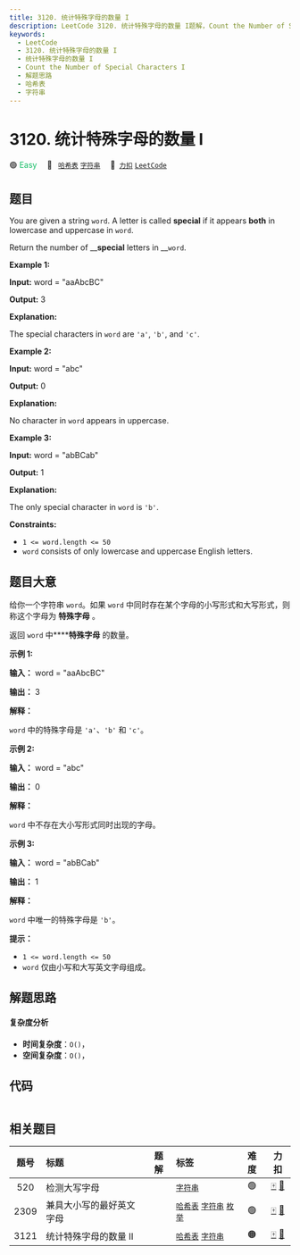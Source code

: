 ```yaml
---
title: 3120. 统计特殊字母的数量 I
description: LeetCode 3120. 统计特殊字母的数量 I题解，Count the Number of Special Characters I，包含解题思路、复杂度分析以及完整的 JavaScript 代码实现。
keywords:
  - LeetCode
  - 3120. 统计特殊字母的数量 I
  - 统计特殊字母的数量 I
  - Count the Number of Special Characters I
  - 解题思路
  - 哈希表
  - 字符串
---
```


# 3120. 统计特殊字母的数量 I

🟢 <font color=#15bd66>Easy</font>&emsp; 🔖&ensp; [`哈希表`](/tag/hash-table.md) [`字符串`](/tag/string.md)&emsp; 🔗&ensp;[`力扣`](https://leetcode.cn/problems/count-the-number-of-special-characters-i) [`LeetCode`](https://leetcode.com/problems/count-the-number-of-special-characters-i)

## 题目

You are given a string `word`. A letter is called **special** if it appears
**both** in lowercase and uppercase in `word`.

Return the number of __**special** letters in __`word`.



**Example 1:**

**Input:** word = "aaAbcBC"

**Output:** 3

**Explanation:**

The special characters in `word` are `'a'`, `'b'`, and `'c'`.

**Example 2:**

**Input:** word = "abc"

**Output:** 0

**Explanation:**

No character in `word` appears in uppercase.

**Example 3:**

**Input:** word = "abBCab"

**Output:** 1

**Explanation:**

The only special character in `word` is `'b'`.



**Constraints:**

  * `1 <= word.length <= 50`
  * `word` consists of only lowercase and uppercase English letters.


## 题目大意

给你一个字符串 `word`。如果 `word` 中同时存在某个字母的小写形式和大写形式，则称这个字母为 **特殊字母** 。

返回 `word` 中******特殊字母** 的数量。



**示例 1:**

**输入：** word = "aaAbcBC"

**输出：** 3

**解释：**

`word` 中的特殊字母是 `'a'`、`'b'` 和 `'c'`。

**示例 2:**

**输入：** word = "abc"

**输出：** 0

**解释：**

`word` 中不存在大小写形式同时出现的字母。

**示例 3:**

**输入：** word = "abBCab"

**输出：** 1

**解释：**

`word` 中唯一的特殊字母是 `'b'`。



**提示：**

  * `1 <= word.length <= 50`
  * `word` 仅由小写和大写英文字母组成。


## 解题思路

#### 复杂度分析

- **时间复杂度**：`O()`，
- **空间复杂度**：`O()`，

## 代码

```javascript

```

## 相关题目

<!-- prettier-ignore -->
| 题号 | 标题 | 题解 | 标签 | 难度 | 力扣 |
| :------: | :------ | :------: | :------ | :------: | :------: |
| 520 | 检测大写字母 |  |  [`字符串`](/tag/string.md) | 🟢 | [🀄️](https://leetcode.cn/problems/detect-capital) [🔗](https://leetcode.com/problems/detect-capital) |
| 2309 | 兼具大小写的最好英文字母 |  |  [`哈希表`](/tag/hash-table.md) [`字符串`](/tag/string.md) [`枚举`](/tag/enumeration.md) | 🟢 | [🀄️](https://leetcode.cn/problems/greatest-english-letter-in-upper-and-lower-case) [🔗](https://leetcode.com/problems/greatest-english-letter-in-upper-and-lower-case) |
| 3121 | 统计特殊字母的数量 II |  |  [`哈希表`](/tag/hash-table.md) [`字符串`](/tag/string.md) | 🟠 | [🀄️](https://leetcode.cn/problems/count-the-number-of-special-characters-ii) [🔗](https://leetcode.com/problems/count-the-number-of-special-characters-ii) |